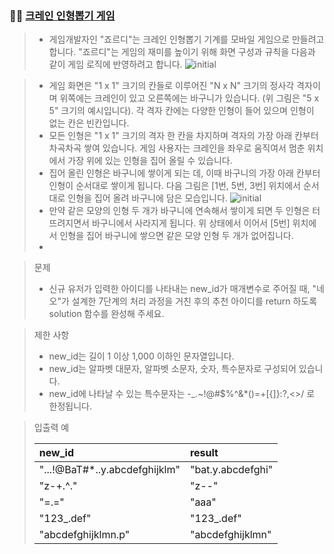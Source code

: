 ### 🧑‍💻 [크레인 인형뽑기 게임](https://programmers.co.kr/learn/courses/30/lessons/64061)

> - 게임개발자인 "죠르디"는 크레인 인형뽑기 기계를 모바일 게임으로 만들려고 합니다. "죠르디"는 게임의 재미를 높이기 위해 화면 구성과 규칙을 다음과 같이 게임 로직에 반영하려고 합니다.
![initial](https://user-images.githubusercontent.com/70942197/123949686-ccafb880-d9dd-11eb-882c-e6b81bd6e3fd.png)

> - 게임 화면은 "1 x 1" 크기의 칸들로 이루어진 "N x N" 크기의 정사각 격자이며 위쪽에는 크레인이 있고 오른쪽에는 바구니가 있습니다. (위 그림은 "5 x 5" 크기의 예시입니다). 각 격자 칸에는 다양한 인형이 들어 있으며 인형이 없는 칸은 빈칸입니다.
> - 모든 인형은 "1 x 1" 크기의 격자 한 칸을 차지하며 격자의 가장 아래 칸부터 차곡차곡 쌓여 있습니다. 게임 사용자는 크레인을 좌우로 움직여서 멈춘 위치에서 가장 위에 있는 인형을 집어 올릴 수 있습니다.
> - 집어 올린 인형은 바구니에 쌓이게 되는 데, 이때 바구니의 가장 아래 칸부터 인형이 순서대로 쌓이게 됩니다. 다음 그림은 [1번, 5번, 3번] 위치에서 순서대로 인형을 집어 올려 바구니에 담은 모습입니다.
![initial](https://user-images.githubusercontent.com/70942197/123953636-68432800-d9e2-11eb-8c6c-3824029f1e25.png)
> - 만약 같은 모양의 인형 두 개가 바구니에 연속해서 쌓이게 되면 두 인형은 터뜨려지면서 바구니에서 사라지게 됩니다. 위 상태에서 이어서 [5번] 위치에서 인형을 집어 바구니에 쌓으면 같은 모양 인형 두 개가 없어집니다.
> - 

> 문제
> - 신규 유저가 입력한 아이디를 나타내는 new_id가 매개변수로 주어질 때, "네오"가 설계한 7단계의 처리 과정을 거친 후의 추천 아이디를 return 하도록 solution 함수를 완성해 주세요.

> 제한 사항
> 
> - new_id는 길이 1 이상 1,000 이하인 문자열입니다.
> - new_id는 알파벳 대문자, 알파벳 소문자, 숫자, 특수문자로 구성되어 있습니다.
> - new_id에 나타날 수 있는 특수문자는 -_.~!@#$%^&*()=+[{]}:?,<>/ 로 한정됩니다.

> 입출력 예
> 
> |new_id|result|
> |:---|:---|
> |"...!@BaT#*..y.abcdefghijklm"|"bat.y.abcdefghi"|
> |"z-+.^."|"z--"|
> |"=.="|"aaa"|
> |"123_.def"|"123_.def"|
> |"abcdefghijklmn.p"|"abcdefghijklmn"|
